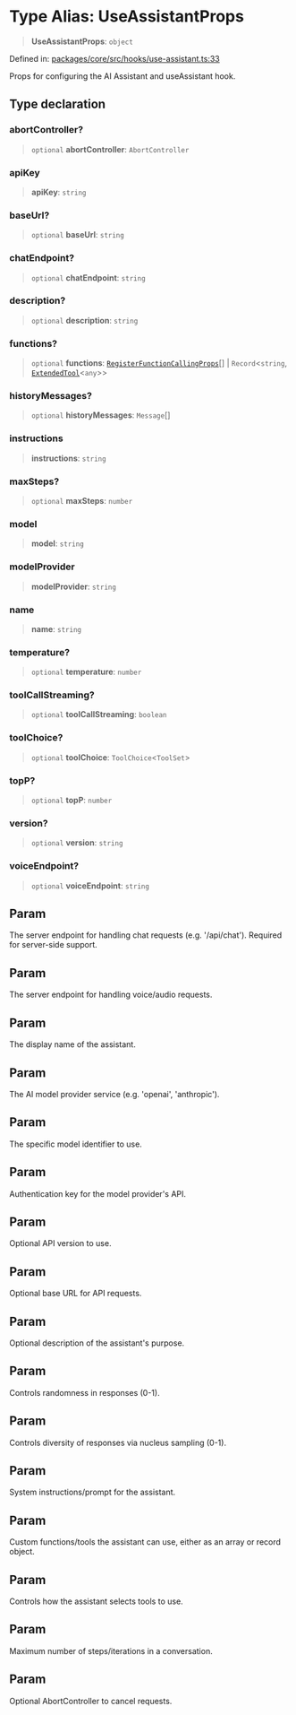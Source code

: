 # Type Alias: UseAssistantProps

> **UseAssistantProps**: `object`

Defined in: [packages/core/src/hooks/use-assistant.ts:33](https://github.com/GeoDaCenter/openassistant/blob/0c688d870b87d67f5ae44bc9413af48292a3320a/packages/core/src/hooks/use-assistant.ts#L33)

Props for configuring the AI Assistant and useAssistant hook.

## Type declaration

### abortController?

> `optional` **abortController**: `AbortController`

### apiKey

> **apiKey**: `string`

### baseUrl?

> `optional` **baseUrl**: `string`

### chatEndpoint?

> `optional` **chatEndpoint**: `string`

### description?

> `optional` **description**: `string`

### functions?

> `optional` **functions**: [`RegisterFunctionCallingProps`](RegisterFunctionCallingProps.md)[] \| `Record`\<`string`, [`ExtendedTool`](ExtendedTool.md)\<`any`\>\>

### historyMessages?

> `optional` **historyMessages**: `Message`[]

### instructions

> **instructions**: `string`

### maxSteps?

> `optional` **maxSteps**: `number`

### model

> **model**: `string`

### modelProvider

> **modelProvider**: `string`

### name

> **name**: `string`

### temperature?

> `optional` **temperature**: `number`

### toolCallStreaming?

> `optional` **toolCallStreaming**: `boolean`

### toolChoice?

> `optional` **toolChoice**: `ToolChoice`\<`ToolSet`\>

### topP?

> `optional` **topP**: `number`

### version?

> `optional` **version**: `string`

### voiceEndpoint?

> `optional` **voiceEndpoint**: `string`

## Param

The server endpoint for handling chat requests (e.g. '/api/chat'). Required for server-side support.

## Param

The server endpoint for handling voice/audio requests.

## Param

The display name of the assistant.

## Param

The AI model provider service (e.g. 'openai', 'anthropic').

## Param

The specific model identifier to use.

## Param

Authentication key for the model provider's API.

## Param

Optional API version to use.

## Param

Optional base URL for API requests.

## Param

Optional description of the assistant's purpose.

## Param

Controls randomness in responses (0-1).

## Param

Controls diversity of responses via nucleus sampling (0-1).

## Param

System instructions/prompt for the assistant.

## Param

Custom functions/tools the assistant can use, either as an array or record object.

## Param

Controls how the assistant selects tools to use.

## Param

Maximum number of steps/iterations in a conversation.

## Param

Optional AbortController to cancel requests.
